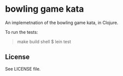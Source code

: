 # bowling game kata

An implemetnation of the bowling game kata, in Clojure.

To run the tests:

> make build shell
> $ lein test

## License

See LICENSE file.
